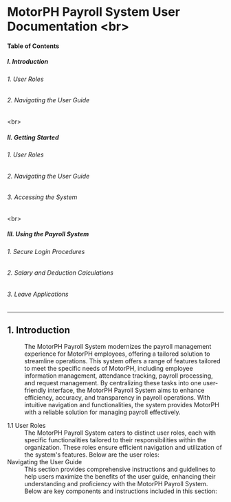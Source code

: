 
# MotorPH Payroll System User Documentation <br\>

#### Table of Contents

##### I. Introduction 

###### 1. User Roles
###### 2. Navigating the User Guide
<br\>

##### II. Getting Started 

###### 1. User Roles
###### 2. Navigating the User Guide
###### 3. Accessing the System 
<br\>
##### III. Using the Payroll System

###### 1. Secure Login Procedures
###### 2. Salary and Deduction Calculations
###### 3. Leave Applications

---

## 1. Introduction

<dd> The MotorPH Payroll System modernizes the payroll management experience for MotorPH employees, offering a tailored solution to streamline operations. This system offers a range of features tailored to meet the specific needs of MotorPH, including employee information management, attendance tracking, payroll processing, and request management. By centralizing these tasks into one user-friendly interface, the MotorPH Payroll System aims to enhance efficiency, accuracy, and transparency in payroll operations. With intuitive navigation and functionalities, the system provides MotorPH with a reliable solution for managing payroll effectively.</dd>

<dl>
  <dt>1.1 User Roles</dt>
  <dd>The MotorPH Payroll System caters to distinct user roles, each with specific functionalities tailored to their responsibilities within the organization. These roles ensure efficient navigation and utilization of the system's features. Below are the user roles:</dd>

  <dt> Navigating the User Guide 
</dt>
  <dd>This section provides comprehensive instructions and guidelines to help users maximize the benefits of the user guide, enhancing their understanding and proficiency with the MotorPH Payroll System. Below are key components and instructions included in this section:
</dd>
</dl>




